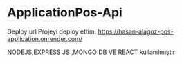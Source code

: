 # ApplicationPos-Api

Deploy url Projeyi deploy ettim:   https://hasan-alagoz-pos-application.onrender.com/

NODEJS,EXPRESS JS ,MONGO DB VE REACT kullanılmıştır
